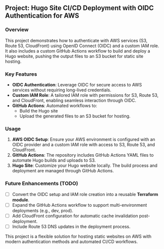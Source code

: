 ## Project: Hugo Site CI/CD Deployment with OIDC Authentication for AWS

### Overview
This project demonstrates how to authenticate with AWS services (S3, Route 53, CloudFront) using OpenID Connect (OIDC) and a custom IAM role. It also includes a custom GitHub Actions workflow to build and deploy a Hugo website, pushing the output files to an S3 bucket for static site hosting.

### Key Features
- **OIDC Authentication**: Leverage OIDC for secure access to AWS services without requiring long-lived credentials.
- **Custom IAM Role**: A tailored IAM role with permissions for S3, Route 53, and CloudFront, enabling seamless interaction through OIDC.
- **GitHub Actions**: Automated workflows to:
  - Build the Hugo site
  - Upload the generated files to an S3 bucket for hosting.

### Usage
1. **AWS OIDC Setup**: Ensure your AWS environment is configured with an OIDC provider and a custom IAM role with access to S3, Route 53, and CloudFront.
2. **GitHub Actions**: The repository includes GitHub Actions YAML files to automate Hugo builds and uploads to S3.
3. **Hugo Site**: Customize your Hugo website locally. The build process and deployment are managed through GitHub Actions.

### Future Enhancements (TODO)
- [ ] Convert the OIDC setup and IAM role creation into a reusable **Terraform module**.
- [ ] Expand the GitHub Actions workflow to support multi-environment deployments (e.g., dev, prod).
- [ ] Add CloudFront configuration for automatic cache invalidation post-deployment.
- [ ] Include Route 53 DNS updates in the deployment process.

This project is a flexible solution for hosting static websites on AWS with modern authentication methods and automated CI/CD workflows.
